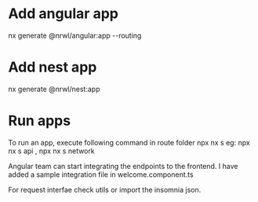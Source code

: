 # Add angular app
nx generate @nrwl/angular:app <app-name> --routing

# Add nest app
nx generate @nrwl/nest:app <app-name>
  
# Run apps
To run an app, execute following command in route folder
npx nx s <api-name>
eg: npx nx s api , npx nx s network

Angular team can start integrating the endpoints to the frontend. I have added a sample integration file in welcome.component.ts

For request interfae check utils or import the insomnia json.
